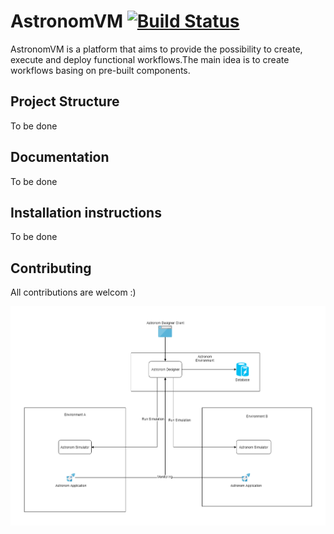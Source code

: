 # AstronomVM [![Build Status](https://travis-ci.org/AhmedRiahi/AstronomVM.svg?branch=master)](https://travis-ci.org/AhmedRiahi/AstronomVM)

AstronomVM is a platform that aims to provide the possibility to create, execute and deploy functional workflows.The main idea is to create workflows basing on pre-built components.

<h2>Project Structure</h2>
To be done

<h2>Documentation</h2>
To be done

<h2>Installation instructions</h2>
To be done

<h2>Contributing</h2>
All contributions are welcom :)

![Screenshot](AstronomVM.png)
